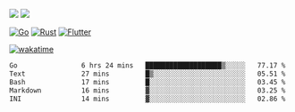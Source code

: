 [![](https://img.shields.io/badge/Windows_11-Pro-292e33?style=flat-square&logo=windows&logoColor=ffffff)](https://www.microsoft.com/en-us/windows/)
[![](https://img.shields.io/badge/macOS-Sequoia-292e33?style=flat-square&logo=apple&logoColor=ffffff)](https://www.apple.com/macbook-pro/) 

[![Go](https://img.shields.io/badge/-Go-DEA584?style=flat&logo=go&logoColor=000000)](https://golang.org/)
[![Rust](https://img.shields.io/badge/-Rust-DEA584?style=flat&logo=rust&logoColor=000000)](https://www.rust-lang.org)
[![Flutter](https://img.shields.io/badge/-Flutter-DEA584?style=flat&logo=flutter&logoColor=000000)](https://flutter.dev/)

[![wakatime](https://wakatime.com/badge/user/9bb0c784-91ca-4b5c-8e9c-b13ece0f7b09.svg)](https://wakatime.com/@9bb0c784-91ca-4b5c-8e9c-b13ece0f7b09)


<!--START_SECTION:waka-->

```txt
Go                6 hrs 24 mins   ███████████████████▒░░░░░   77.17 %
Text              27 mins         █▒░░░░░░░░░░░░░░░░░░░░░░░   05.51 %
Bash              17 mins         █░░░░░░░░░░░░░░░░░░░░░░░░   03.45 %
Markdown          16 mins         ▓░░░░░░░░░░░░░░░░░░░░░░░░   03.25 %
INI               14 mins         ▓░░░░░░░░░░░░░░░░░░░░░░░░   02.86 %
```

<!--END_SECTION:waka-->
